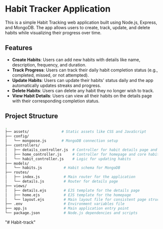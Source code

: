 # Habit Tracker Application

This is a simple Habit Tracking web application built using Node.js, Express, and MongoDB. The app allows users to create, track, update, and delete habits while visualizing their progress over time.

## Features

- **Create Habits**: Users can add new habits with details like name, description, frequency, and duration.
- **Track Progress**: Users can track their daily habit completion status (e.g., completed, missed, or not attempted).
- **Update Habits**: Users can update their habits' status daily and the app automatically updates streaks and progress.
- **Delete Habits**: Users can delete any habit they no longer wish to track.
- **View Habit Details**: Users can view all their habits on the details page with their corresponding completion status.

## Project Structure

```bash
.
├── assets/               # Static assets like CSS and JavaScript
├── config/
│   └── mongoose.js       # MongoDB connection setup
├── controllers/
│   ├── details_controller.js  # Controller for habit details page and habit updates
│   ├── home_controller.js     # Controller for homepage and core habit CRUD operations
│   └── habit_controller.js    # Logic for updating habits
├── models/
│   └── habits.js          # Habit schema for MongoDB
├── routes/
│   ├── index.js           # Main router for the application
│   └── details.js         # Router for details page
├── views/
│   ├── details.ejs        # EJS template for the details page
│   ├── home.ejs           # EJS template for the homepage
│   └── layout.ejs         # Main layout file for consistent page structure
├── .env                   # Environment variables file
├── app.js                 # Main application entry point
└── package.json           # Node.js dependencies and scripts
```
"# Habit-track" 
